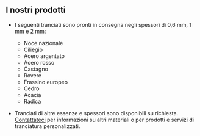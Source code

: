 ## I nostri prodotti

- I seguenti tranciati sono pronti in consegna negli spessori di 0,6 mm, 1 mm e 2 mm:

  - Noce nazionale
  - Ciliegio
  - Acero argentato
  - Acero rosso
  - Castagno
  - Rovere
  - Frassino europeo
  - Cedro
  - Acacia
  - Radica

- Tranciati di altre essenze e spessori sono disponibili su richiesta. [Contattateci](contatti.html) per informazioni su altri materiali o per prodotti e servizi di tranciatura personalizzati.